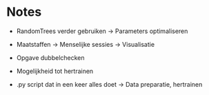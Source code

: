 # Notes

- RandomTrees verder gebruiken -> Parameters optimaliseren

- Maatstaffen -> Menselijke sessies -> Visualisatie
- Opgave dubbelchecken
- Mogelijkheid tot hertrainen
- .py script dat in een keer alles doet -> Data preparatie, hertrainen
